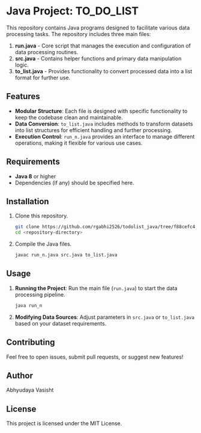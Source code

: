 
# Java Project: TO_DO_LIST

This repository contains Java programs designed to facilitate various data processing tasks. The repository includes three main files:

1. **run.java** - Core script that manages the execution and configuration of data processing routines.
2. **src.java** - Contains helper functions and primary data manipulation logic.
3. **to_list.java** - Provides functionality to convert processed data into a list format for further use.

## Features

- **Modular Structure**: Each file is designed with specific functionality to keep the codebase clean and maintainable.
- **Data Conversion**: `to_list.java` includes methods to transform datasets into list structures for efficient handling and further processing.
- **Execution Control**: `run_n.java` provides an interface to manage different operations, making it flexible for various use cases.

## Requirements

- **Java 8** or higher
- Dependencies (if any) should be specified here.

## Installation

1. Clone this repository.
   ```bash
   git clone https://github.com/rgabhi2526/todolist_java/tree/f88cefc49170eef609d798f4ed48cb1e9b2f4f4d
   cd <repository-directory>
   ```
2. Compile the Java files.
   ```bash
   javac run_n.java src.java to_list.java
   ```

## Usage

1. **Running the Project**:
   Run the main file (`run.java`) to start the data processing pipeline.
   ```bash
   java run_n
   ```

2. **Modifying Data Sources**:
   Adjust parameters in `src.java` or `to_list.java` based on your dataset requirements.

## Contributing

Feel free to open issues, submit pull requests, or suggest new features!

## Author

Abhyudaya Vasisht

## License

This project is licensed under the MIT License.
